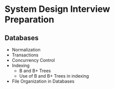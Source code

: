 # System Design Interview Preparation

## 

## Databases

- Normalization
- Transactions
- Concurrency Control
- Indexing
  - B and B+ Trees
  - Use of B and B+ Trees in indexing
- File Organization in  Databases
